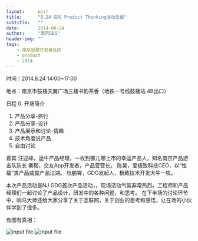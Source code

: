 ```yaml
---
layout:     post
title:      "8.24 GDG Product Thinking活动总结"
subtitle:   ""
date:       2014-08-24
author:     "南京GDG"
header-img: ""
tags:
    - 南京谷歌开发者社区
    - product
    - 2014
---
```


时间：2014.8.24   14:00~17:00

地点：南京市鼓楼天翼广场三楼书韵茶香（地铁一号线鼓楼站 4B出口）

日程
0. 开场简介
1. 产品分享-旅行
2. 产品分享-设计
3. 产品展示和讨论-情趣
4. 技术角度说产品
5. 自由讨论

嘉宾
汪迎峰，途牛产品经理，一枚到哪儿哪上市的幸运产品人，知名南京产品游击队队长
秦毅，交友App开发者，产品营营长。
陈昊，爱极致科技CEO，以“性福”类产品威震产品江湖。
杜鹏霄，GDG发起人，极致技术开发大牛一枚。

本次产品活动是NJ GDG首次产品活动，，现场活动气氛非常热烈。工程师和产品经理们一起讨论了产品设计，研发中的各种问题，和思考。
在下半场的讨论环节中，响马大师还给大家分享了关于互联网，关于创业的思考和感悟，让在场的小伙伴学到了很多。

有图有真相：

<img src="{{ site.url }}/img/posts/2014/08/IMG_20140824_145751.jpg" alt="input file" />
<img src="{{ site.url }}/img/posts/2014/08/IMG_20140824_140824.jpg" alt="input file" />